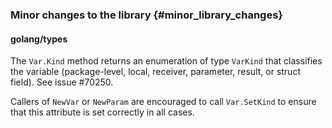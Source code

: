 ### Minor changes to the library {#minor_library_changes}

#### golang/types

The `Var.Kind` method returns an enumeration of type `VarKind` that
classifies the variable (package-level, local, receiver, parameter,
result, or struct field). See issue #70250.

Callers of `NewVar` or `NewParam` are encouraged to call `Var.SetKind`
to ensure that this attribute is set correctly in all cases.
